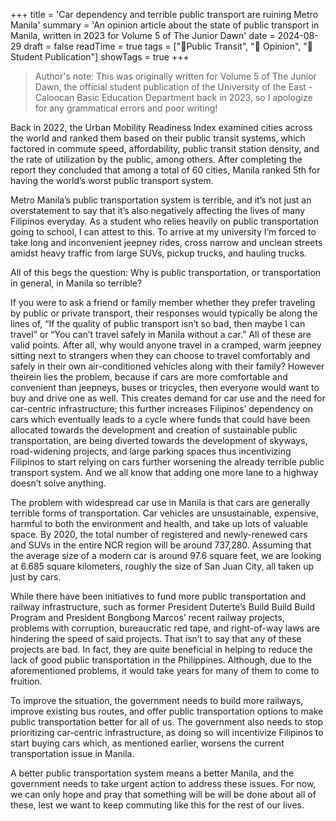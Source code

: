 +++
title = 'Car dependency and terrible public transport are ruining Metro Manila'
summary = 'An opinion article about the state of public transport in Manila, written in 2023 for  Volume 5 of The Junior Dawn'
date = 2024-08-29
draft = false
readTime = true
tags = ["🚎Public Transit", "👤 Opinion", "📰 Student Publication"]
showTags = true
+++

> Author's note: This was originally written for Volume 5 of The Junior Dawn, the official student publication of the University of the East - Caloocan Basic Education Department back in 2023, so I apologize for any grammatical errors and poor writing!  

Back in 2022, the Urban Mobility Readiness Index examined cities across the world and ranked them based on their public transit systems, which factored in commute speed, affordability, public transit station density, and the rate of utilization by the public, among others. After completing the report they concluded that among a total of 60 cities, Manila ranked 5th for having the world’s worst public transport system.

Metro Manila’s public transportation system is terrible, and it’s not just an overstatement to say that it’s also negatively affecting the lives of many Filipinos everyday. As a student who relies heavily on public transportation going to school, I can attest to this. To arrive at my university I’m forced to take long and inconvenient jeepney rides, cross narrow and unclean streets amidst heavy traffic from large SUVs, pickup trucks, and hauling trucks.

All of this begs the question: Why is public transportation, or transportation in general, in Manila so terrible?

If you were to ask a friend or family member whether they prefer traveling by public or private transport, their responses would typically be along the lines of, “If the quality of public transport isn’t so bad, then maybe I can travel” or “You can’t travel safely in Manila without a car.” All of these are valid points. After all, why would anyone travel in a cramped, warm jeepney sitting next to strangers when they can choose to travel comfortably and safely in their own air-conditioned vehicles along with their family? However theirein lies the problem, because if cars are more comfortable and convenient than jeepneys, buses or tricycles, then everyone would want to buy and drive one as well. This creates demand for car use and the need for car-centric infrastructure; this further increases Filipinos’ dependency on cars which eventually leads to a cycle where funds that could have been allocated towards the development and creation of sustainable public transportation, are being diverted towards the development of skyways, road-widening projects, and large parking spaces thus incentivizing Filipinos to start relying on cars further worsening the already terrible public transport system. And we all know that adding one more lane to a highway doesn’t solve anything.

The problem with widespread car use in Manila is that cars are generally terrible forms of transportation. Car vehicles are unsustainable, expensive, harmful to both the environment and health, and take up lots of valuable space. By 2020, the total number of registered and newly-renewed cars and SUVs in the entire NCR region will be around 737,280. Assuming that the average size of a modern car is around 97.6 square feet, we are looking at 6.685 square kilometers, roughly the size of San Juan City, all taken up just by cars.

While there have been initiatives to fund more public transportation and railway infrastructure, such as former President Duterte’s Build Build Build Program and President Bongbong Marcos’ recent railway projects, problems with corruption, bureaucratic red tape, and right-of-way laws are hindering the speed of said projects. That isn’t to say that any of these projects are bad. In fact, they are quite beneficial in helping to reduce the lack of good public transportation in the Philippines. Although, due to the aforementioned problems, it would take years for many of them to come to fruition. 

To improve the situation, the government needs to build more railways, improve existing bus routes, and offer public transportation options to make public transportation better for all of us. The government also needs to stop prioritizing car-centric infrastructure, as doing so will incentivize Filipinos to start buying cars which, as mentioned earlier, worsens the current transportation issue in Manila.

A better public transportation system means a better Manila, and the government needs to take urgent action to address these issues. For now, we can only hope and pray that something will be will be done about all of these, lest we want to keep commuting like this for the rest of our lives.


